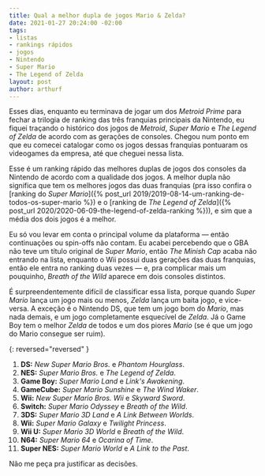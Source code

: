```yaml
---
title: Qual a melhor dupla de jogos Mario & Zelda?
date: 2021-01-27 20:24:00 -02:00
tags:
- listas
- rankings rápidos
- jogos
- Nintendo
- Super Mario
- The Legend of Zelda
layout: post
author: arthurf
---
```


Esses dias, enquanto eu terminava de jogar um dos _Metroid Prime_ para fechar a trilogia de ranking das três franquias principais da Nintendo, eu fiquei traçando o histórico dos jogos de _Metroid_, _Super Mario_ e _The Legend of Zelda_ de acordo com as gerações de consoles. Chegou num ponto em que eu comecei catalogar como os jogos dessas franquias pontuaram os videogames da empresa, até que cheguei nessa lista.

Esse é um ranking rápido das melhores duplas de jogos dos consoles da Nintendo de acordo com a qualidade dos jogos. A melhor dupla não significa que tem os melhores jogos das duas franquias (pra isso confira o [ranking do _Super Mario_]({% post_url 2019/2019-08-14-um-ranking-de-todos-os-super-mario %}) e o [ranking de _The Legend of Zelda_]({% post_url 2020/2020-06-09-the-legend-of-zelda-ranking %})), e sim que a média dos dois jogos é a melhor.

Eu só vou levar em conta o principal volume da plataforma — então continuações ou spin-offs não contam. Eu acabei percebendo que o GBA não teve um título original de _Super Mario_, então _The Minish Cap_ acaba não entrando na lista, enquanto o Wii possui duas gerações das duas franquias, então ele entra no ranking duas vezes — e, pra complicar mais um pouquinho, *Breath of the Wild* aparece em dois consoles distintos.

É surpreendentemente difícil de classificar essa lista, porque quando _Super Mario_ lança um jogo mais ou menos, _Zelda_ lança um baita jogo, e vice-versa. A exceção é o Nintendo DS, que tem um jogo bom do _Mario_, mas nada demais, e um jogo completamente esquecível de _Zelda_. Já o Game Boy tem o melhor _Zelda_ de todos e um dos piores _Mario_ (se é que um jogo do Mario consegue ser ruim). 

{: reversed="reversed" }
1. **DS:** _New Super Mario Bros._ e _Phantom Hourglass_.
2. **NES:** _Super Mario Bros._ e _The Legend of Zelda_.
3. **Game Boy:** _Super Mario Land_ e _Link's Awakening_.
4. **GameCube:** _Super Mario Sunshine_ e _The Wind Waker_.
5. **Wii:** *New Super Mario Bros. Wii* e *Skyward Sword*.
6. **Switch:** _Super Mario Odyssey_ e _Breath of the Wild_.
7. **3DS:** _Super Mario 3D Land_ e _A Link Between Worlds_.
8. **Wii:** _Super Mario Galaxy_ e _Twilight Princess_.
9. **Wii U:** _Super Mario 3D World_ e _Breath of the Wild_.
10. **N64:** _Super Mario 64_ e _Ocarina of Time_.
11. **Super NES:** _Super Mario World_ e _A Link to the Past_.

Não me peça pra justificar as decisões.
